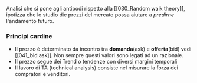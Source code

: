 Analisi che si pone agli antipodi rispetto alla [[030_Random walk theory]], ipotizza che lo studio die prezzi del mercato possa aiutare a *predirne* l'andamento futuro.

### Principi cardine 

- Il prezzo è determinato da incontro tra **domanda**(ask) e **offerta**(bid) vedi [[041_bid ask]]. Non sempre questi valori sono legati ad un razionale.
- Il prezzo segue dei Trend o tendenze con diversi margini temporali
- Il lavoro di TA (technical analysis) consiste nel misurare la forza dei compratori e venditori.


